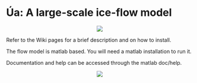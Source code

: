 # Úa: A large-scale ice-flow model


<p align="center">
  <img src = "../master/Data/AntarcticaMesh.png">
</p>

Refer to the Wiki pages for a brief description and on how to install.

The flow model is matlab based. You will need a matlab installation to run it.

Documentation and help can be accessed through the matlab doc/help.


<p align="center">
  <img src = "https://zenodo.org/badge/doi/10.5281/zenodo.3706624.svg">
</p>


